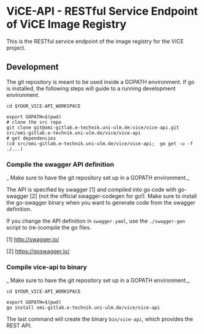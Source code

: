# ViCE-API - RESTful Service Endpoint of ViCE Image Registry

This is the RESTful service endpoint of the image registry for the ViCE project.

## Development

The git repository is meant to be used inside a GOPATH environment. 
If go is installed, the following steps will guide to a running development environment.

```
cd $YOUR_VICE-API_WORKSPACE

export GOPATH=$(pwd)
# clone the src repo
git clone git@omi-gitlab.e-technik.uni-ulm.de:vice/vice-api.git src/omi-gitlab.e-technik.uni-ulm.de/vice/vice-api
# get dependencies
(cd src/omi-gitlab.e-technik.uni-ulm.de/vice/vice-api;  go get -u -f ./...)
```

### Compile the swagger API definition
_ Make sure to have the git repository set up in a GOPATH environment._

The API is specified by swagger [1] and compiled into go code with go-swagger [2] (not the official swagger-codegen for go!).
Make sure to install the go-swagger binary when you want to generate code from the swagger definition.

If you change the API definition in `swagger.yaml`, use the `./swagger-gen` script to (re-)compile the go files.

[1] http://swagger.io/

[2] https://goswagger.io/

### Compile vice-api to binary
_ Make sure to have the git repository set up in a GOPATH environment._

```
cd $YOUR_VICE-API_WORKSPACE

export GOPATH=$(pwd)
go install omi-gitlab.e-technik.uni-ulm.de/vice/vice-api
```

The last command will create the binary `bin/vice-api`, which provides the REST API.

